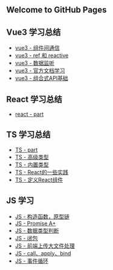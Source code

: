 <!--
 * @Author: Mia
 * @Date: 2021-12-23 09:18:31
 * @LastEditors: Please set LastEditors
 * @LastEditTime: 2022-05-10 13:28:59
 * @Description: 
-->
## Welcome to GitHub Pages

## Vue3 学习总结

- [vue3 - 组件间通信](/wanjun.github.io/LearnVue3/part1)
- [vue3 - ref 和 reactive](/wanjun.github.io/LearnVue3/part2)
- [vue3 - 数据监听](/wanjun.github.io/LearnVue3/part3)
- [vue3 - 官方文档学习](/wanjun.github.io/LearnVue3/part4)
- [vue3 - 组合式API基础](/wanjun.github.io/LearnVue3/part6)

## React 学习总结

- [react - part](/wanjun.github.io/LearnReact/part1)

## TS 学习总结

- [TS - part](/wanjun.github.io/LearnTS/part1)
- [TS - 高级类型](/wanjun.github.io/LearnTS/part2)
- [TS - 内置类型](/wanjun.github.io/LearnTS/part3)
- [TS - React的一些实践](/wanjun.github.io/LearnTS/part4)
- [TS - 定义React组件](/wanjun.github.io/LearnTS/part5)

## JS 学习

- [JS - 构造函数，原型链](/wanjun.github.io/LearnJS/part1)
- [JS - Promise A+](/wanjun.github.io/LearnJS/part2)
- [JS - 数据类型判断](/wanjun.github.io/LearnJS/part3)
- [JS - 闭包](/wanjun.github.io/LearnJS/part4)
- [JS - 前端上传大文件处理](/wanjun.github.io/LearnJS/part5)
- [JS - call、apply、bind](/wanjun.github.io/LearnJS/part6)
- [JS - 事件循环](/wanjun.github.io/LearnJS/part7)